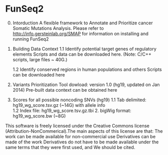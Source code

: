 FunSeq2
=======

0. Intorduction 
A flexible framework to Annotate and Prioritize cancer Somatic Mutations Analysis.
Please refer to http://info.gersteinlab.org/SMAP for information on installing and running FunSeq2


1. Building Data Context
   1.1 Identify potential target genes of regulatory elements 
         Scripts and data can be downloaded here. (Note: C/C++ scripts, large files ~ 40G.)

   1.2 Identify conserved regions in human populations and others 
         Scripts can be downloaded here


2. Variants Prioritization
   Tool dowload: version 1.0  (hg19, updated on Jan 2014) 
          Pre-built data context can be obtained here


3. Scores for all possible noncoding SNVs (hg19)
   1.1 Tab delimited: hg19_wg_score.tsv.gz (~14G) with allele info  
   1.2 Index file: hg19_wg_score.tsv.gz.tbi 
   2. bigWig format: hg19_wg_score.bw (~8G)   


This software is freely licensed under the Creative Commons license (Attribution-NonCommerical).The main aspects of this license are that:
The work can be made available for non-commercial use
Derivatives can be made of the work
Derivatives do not have to be made available under the same terms that they were first used, and
We should be cited.
